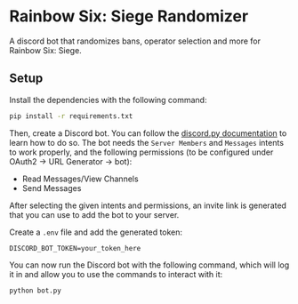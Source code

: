 # Rainbow Six: Siege Randomizer

A discord bot that randomizes bans, operator selection and more for Rainbow Six: Siege.

## Setup

Install the dependencies with the following command:

```bash
pip install -r requirements.txt
```

Then, create a Discord bot. You can follow the [discord.py documentation](https://discordpy.readthedocs.io/en/latest/discord.html) to learn how to do so.
The bot needs the `Server Members` and `Messages` intents to work properly, and the following permissions (to be configured under OAuth2 -> URL Generator -> bot):

- Read Messages/View Channels
- Send Messages
<!-- TODO -->
<!-- - Add Reactions -->
<!-- - Manage Messages -->

After selecting the given intents and permissions, an invite link is generated that you can use to add the bot to your server.

Create a `.env` file and add the generated token:

```env
DISCORD_BOT_TOKEN=your_token_here
```

You can now run the Discord bot with the following command, which will log it in and allow you to use the commands to interact with it:

```bash
python bot.py
```

<!-- TODO -->
<!-- ## Usage

The bot has the following commands: -->
